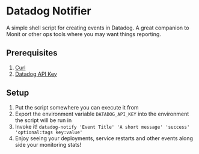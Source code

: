 Datadog Notifier
================

A simple shell script for creating events in Datadog.
A great companion to Monit or other ops tools where you may want things reporting.

Prerequisites
-------------
1. [Curl](http://curl.haxx.se/)
2. [Datadog API Key](https://app.datadoghq.com/account/settings#api)

Setup
-----
1. Put the script somewhere you can execute it from
2. Export the environment variable `DATADOG_API_KEY` into the environment the script will be run in
3. Invoke it! `datadog-notify 'Event Title' 'A short message' 'success' 'optional:tags key:value'`
4. Enjoy seeing your deployments, service restarts and other events along side your monitoring stats!
